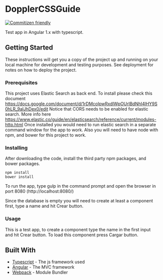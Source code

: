 # DopplerCSSGuide

[![Commitizen friendly](https://img.shields.io/badge/commitizen-friendly-brightgreen.svg)](http://commitizen.github.io/cz-cli/)

Test app in Angular 1.x with typescript.

## Getting Started

These instructions will get you a copy of the project up and running on your local machine for development and testing purposes. See deployment for notes on how to deploy the project.

### Prerequisites

This project uses Elastic Search as back end. To install please check this document https://docs.google.com/document/d/1rDMcoIpwRxdIWpOUrIBdNhI4lHY9S0hLR_9aIJhDex0/edit
Notice that CORS needs to be enabled for elastic search. More info here https://www.elastic.co/guide/en/elasticsearch/reference/current/modules-http.html
Once installed you would need to run elastic search in a separate command window for the app to work.
Also you will need to have node with npm, and bower for this project to work.

### Installing

After downloading the code, install the third party npm packages, and bower packages.

```
npm install
bower install
```

To run the app, type gulp in the command prompt and open the browser in port 8080 (http://localhost:8080/)

Since the database is empty you will need to create at least a component first, type a name and hit Crear button.

### Usage
This is a test app, to create a component type the name in the first input and hit Crear button. To load this component press Cargar button.


## Built With

* [Typescript](https://www.typescriptlang.org/) - The js framework used
* [Angular](https://code.angularjs.org/snapshot/docs/guide) - The MVC framework
* [Webpack](https://webpack.js.org/) - Module Bundler


